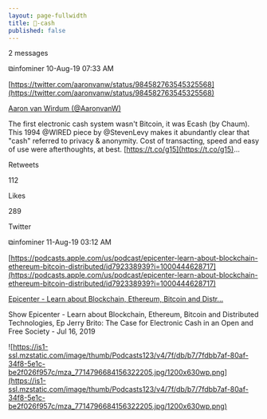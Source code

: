 ```yaml
---
layout: page-fullwidth
title: 🌽-cash
published: false
---
```


2 messages

⧉infominer 10-Aug-19 07:33 AM

[https://twitter.com/aaronvanw/status/984582763545325568](https://twitter.com/aaronvanw/status/984582763545325568)

[Aaron van Wirdum (@AaronvanW)](https://twitter.com/AaronvanW)

The first electronic cash system wasn't Bitcoin, it was Ecash (by Chaum). This 1994 @WIRED piece by @StevenLevy makes it abundantly clear that "cash" referred to privacy & anonymity. Cost of transacting, speed and easy of use were afterthoughts, at best. [https://t.co/g15](https://t.co/g15)...

Retweets

112

Likes

289

Twitter

⧉infominer 11-Aug-19 03:12 AM

[https://podcasts.apple.com/us/podcast/epicenter-learn-about-blockchain-ethereum-bitcoin-distributed/id792338939?i=1000444628717](https://podcasts.apple.com/us/podcast/epicenter-learn-about-blockchain-ethereum-bitcoin-distributed/id792338939?i=1000444628717)

[‎Epicenter - Learn about Blockchain, Ethereum, Bitcoin and Distr...](https://podcasts.apple.com/us/podcast/epicenter-learn-about-blockchain-ethereum-bitcoin-distributed/id792338939?i=1000444628717)

‎Show Epicenter - Learn about Blockchain, Ethereum, Bitcoin and Distributed Technologies, Ep Jerry Brito: The Case for Electronic Cash in an Open and Free Society - Jul 16, 2019

![https://is1-ssl.mzstatic.com/image/thumb/Podcasts123/v4/7f/db/b7/7fdbb7af-80af-34f8-5e1c-be2f026f957c/mza_7714796684156322205.jpg/1200x630wp.png](https://is1-ssl.mzstatic.com/image/thumb/Podcasts123/v4/7f/db/b7/7fdbb7af-80af-34f8-5e1c-be2f026f957c/mza_7714796684156322205.jpg/1200x630wp.png)